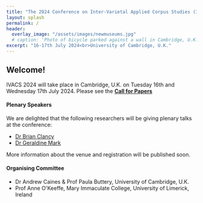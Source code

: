 ```yaml
---
title: "The 2024 Conference on Inter-Varietal Applied Corpus Studies (IVACS)"
layout: splash
permalink: /
header:
  overlay_image: "/assets/images/newmuseums.jpg"
  # caption: 'Photo of bicycle parked against a wall in Cambridge, U.K.'
excerpt: "16-17th July 2024<br>University of Cambridge, U.K."
---
```


## Welcome!

IVACS 2024 will take place in Cambridge, U.K. on Tuesday 16th and Wednesday 17th July 2024.
Please see the **[Call for Papers](/cfp)**


#### Plenary Speakers

We are delighted that the following researchers will be giving plenary talks at the conference:

* [Dr Brian Clancy](https://www.mic.ul.ie/staff/276-brian-clancy)
* [Dr Geraldine Mark](https://profiles.cardiff.ac.uk/staff/markg2)

More information about the venue and registration will be published soon.


#### Organising Committee

* Dr Andrew Caines & Prof Paula Buttery, University of Cambridge, U.K.
* Prof Anne O'Keeffe, Mary Immaculate College, University of Limerick, Ireland
